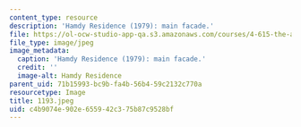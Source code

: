 ```yaml
---
content_type: resource
description: 'Hamdy Residence (1979): main facade.'
file: https://ol-ocw-studio-app-qa.s3.amazonaws.com/courses/4-615-the-architecture-of-cairo-spring-2002/c4b9074e902e655942c375b87c9528bf_1193.jpeg
file_type: image/jpeg
image_metadata:
  caption: 'Hamdy Residence (1979): main facade.'
  credit: ''
  image-alt: Hamdy Residence
parent_uid: 71b15993-bc9b-fa4b-56b4-59c2132c770a
resourcetype: Image
title: 1193.jpeg
uid: c4b9074e-902e-6559-42c3-75b87c9528bf
---
```

